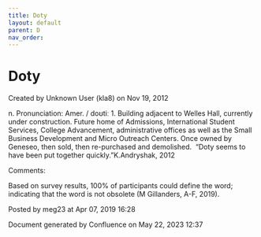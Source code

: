 ```yaml
---
title: Doty
layout: default
parent: D
nav_order:
---
```


# Doty

Created by  Unknown User (kla8) on Nov 19, 2012

n. Pronunciation: Amer. / doʊtiː 1. Building adjacent to Welles Hall, currently under construction. Future home of Admissions, International Student Services, College Advancement, administrative offices as well as the Small Business Development and Micro Outreach Centers. Once owned by Geneseo, then sold, then re-purchased and demolished.  “Doty seems to have been put together quickly.”K.Andryshak, 2012

Comments:

Based on survey results, 100% of participants could define the word; indicating that the word is not obsolete (M Gillanders, A-F, 2019).

Posted by meg23 at Apr 07, 2019 16:28

Document generated by Confluence on May 22, 2023 12:37


